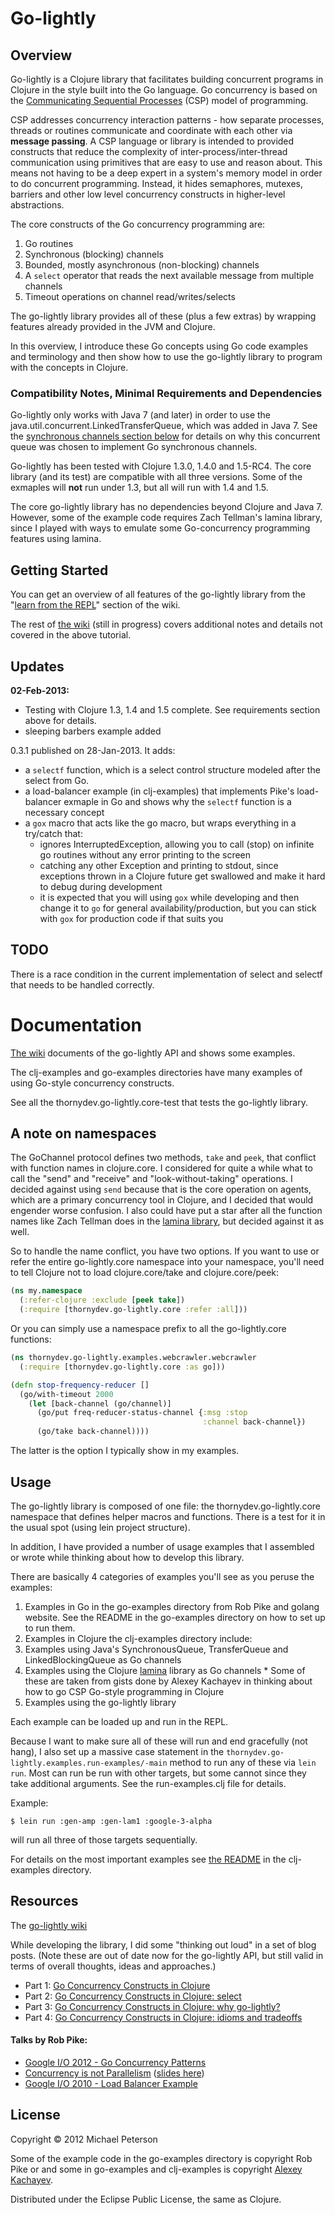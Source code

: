 # Go-lightly

## Overview

Go-lightly is a Clojure library that facilitates building concurrent programs in Clojure in the style built into the Go language.  Go concurrency is based on the [Communicating Sequential Processes](http://en.wikipedia.org/wiki/Communicating_sequential_processes) (CSP) model of programming.  

CSP addresses concurrency interaction patterns - how separate processes, threads or routines communicate and coordinate with each other via **message passing**. A CSP language or library is intended to provided constructs that reduce the complexity of inter-process/inter-thread communication using primitives that are easy to use and reason about. This means not having to be a deep expert in a system's memory model in order to do concurrent programming. Instead, it hides semaphores, mutexes, barriers and other low level concurrency constructs in higher-level abstractions.

The core constructs of the Go concurrency programming are:

1. Go routines
2. Synchronous (blocking) channels
3. Bounded, mostly asynchronous (non-blocking) channels
4. A `select` operator that reads the next available message from multiple channels
5. Timeout operations on channel read/writes/selects

The go-lightly library provides all of these (plus a few extras) by wrapping features already provided in the JVM and Clojure.

In this overview, I introduce these Go concepts using Go code examples and terminology and then show how to use the go-lightly library to program with the concepts in Clojure.


### Compatibility Notes, Minimal Requirements and Dependencies

Go-lightly only works with Java 7 (and later) in order to use the java.util.concurrent.LinkedTransferQueue, which was added in Java 7.  See the [synchronous channels section below](#syncchan) for details on why this concurrent queue was chosen to implement Go synchronous channels.

Go-lightly has been tested with Clojure 1.3.0, 1.4.0 and 1.5-RC4.  The core library (and its test) are compatible with all three versions.  Some of the exmaples will **not** run under 1.3, but all will run with 1.4 and 1.5.

The core go-lightly library has no dependencies beyond Clojure and Java 7.  However, some of the example code requires Zach Tellman's lamina library, since I played with ways to emulate some Go-concurrency programming features using lamina.


## Getting Started

You can get an overview of all features of the go-lightly library from the "[learn from the REPL](https://github.com/midpeter444/go-lightly/wiki/Tutorial:-Learn-go%E2%88%92lightly-at-the-REPL)" section of the wiki.

The rest of [the wiki](https://github.com/midpeter444/go-lightly/wiki) (still in progress) covers additional notes and details not covered in the above tutorial.


## Updates

**02-Feb-2013:**
* Testing with Clojure 1.3, 1.4 and 1.5 complete.  See requirements section above for details.
* sleeping barbers example added

0.3.1 published on 28-Jan-2013.  It adds:

* a `selectf` function, which is a select control structure modeled after the select from Go.
* a load-balancer example (in clj-examples) that implements Pike's load-balancer exmaple in Go and shows why the `selectf` function is a necessary concept
* a `gox` macro that acts like the go macro, but wraps everything in a try/catch that:
  * ignores InterruptedException, allowing you to call (stop) on infinite go routines without any error printing to the screen
  * catching any other Exception and printing to stdout, since exceptions thrown in a Clojure future get swallowed and make it hard to debug during development
  * it is expected that you will using `gox` while developing and then change it to `go` for general availability/production, but you can stick with `gox` for production code if that suits you


## TODO

There is a race condition in the current implementation of select and selectf that needs to be handled correctly.


# Documentation

[The wiki](https://github.com/midpeter444/go-lightly/wiki) documents of the go-lightly API and shows some examples.

The clj-examples and go-examples directories have many examples of using Go-style concurrency constructs.

See all the thornydev.go-lightly.core-test that tests the go-lightly library.

## A note on namespaces

The GoChannel protocol defines two methods, `take` and `peek`, that conflict with function names in clojure.core.  I considered for quite a while what to call the "send" and "receive" and "look-without-taking" operations.  I decided against using `send` because that is the core operation on agents, which are a primary concurrency tool in Clojure, and I decided that would engender worse confusion.  I also could have put a star after all the function names like Zach Tellman does in the [lamina library](https://github.com/ztellman/lamina), but decided against it as well.

So to handle the name conflict, you have two options.  If you want to use or refer the entire go-lightly.core namespace into your namespace, you'll need to tell Clojure not to load clojure.core/take and clojure.core/peek:

```clj
(ns my.namespace
  (:refer-clojure :exclude [peek take])
  (:require [thornydev.go-lightly.core :refer :all]))
```      
      
Or you can simply use a namespace prefix to all the go-lightly.core functions:

```clj
(ns thornydev.go-lightly.examples.webcrawler.webcrawler
  (:require [thornydev.go-lightly.core :as go]))

(defn stop-frequency-reducer []
  (go/with-timeout 2000
    (let [back-channel (go/channel)]
      (go/put freq-reducer-status-channel {:msg :stop
                                           :channel back-channel})
      (go/take back-channel))))
```

The latter is the option I typically show in my examples.


## Usage

The go-lightly library is composed of one file: the thornydev.go-lightly.core namespace that defines helper macros and functions.  There is a test for it in the usual spot (using lein project structure).

In addition, I have provided a number of usage examples that I assembled or wrote while thinking about how to develop this library.

There are basically 4 categories of examples you'll see as you peruse the examples:

1. Examples in Go in the go-examples directory from Rob Pike and golang website.  See the README in the go-examples directory on how to set up to run them.
2. Examples in Clojure the clj-examples directory include:
  1. Examples using Java's SynchronousQueue, TransferQueue and LinkedBlockingQueue as Go channels
  2. Examples using the Clojure [lamina](https://github.com/ztellman/lamina) library as Go channels
    * Some of these are taken from gists done by Alexey Kachayev in thinking about how to go CSP Go-style programming in Clojure
  3. Examples using the go-lightly library

Each example can be loaded up and run in the REPL.

Because I want to make sure all of these will run and end gracefully (not hang), I also set up a massive case statement in the `thornydev.go-lightly.examples.run-examples/-main` method to run any of these via `lein run`.  Most can run be run with other targets, but some cannot since they take additional arguments.  See the run-examples.clj file for details.

Example:

    $ lein run :gen-amp :gen-lam1 :google-3-alpha

will run all three of those targets sequentially.

For details on the most important examples see [the README](https://github.com/midpeter444/go-lightly/tree/master/clj-examples) in the clj-examples directory.


## Resources

The [go-lightly wiki](https://github.com/midpeter444/go-lightly/wiki)

While developing the library, I did some "thinking out loud" in a set of blog posts.  (Note these are out of date now for the go-lightly API, but still valid in terms of overall thoughts, ideas and approaches.)

* Part 1: [Go Concurrency Constructs in Clojure](http://thornydev.blogspot.com/2013/01/go-concurrency-constructs-in-clojure.html)
* Part 2: [Go Concurrency Constructs in Clojure: select](http://thornydev.blogspot.com/2013/01/go-concurrency-constructs-in-clojure2.html)
* Part 3: [Go Concurrency Constructs in Clojure: why go-lightly?](http://thornydev.blogspot.com/2013/01/go-concurrency-constructs-in-clojure3.html)
* Part 4: [Go Concurrency Constructs in Clojure: idioms and tradeoffs](http://thornydev.blogspot.com/2013/01/go-concurrency-constructs-in-clojure4.html)

#### Talks by Rob Pike:
* [Google I/O 2012 - Go Concurrency Patterns](http://www.youtube.com/watch?v=f6kdp27TYZs&feature=youtu.be)
* [Concurrency is not Parallelism](http://vimeo.com/49718712) ([slides here](https://rspace.googlecode.com/hg/slide/concur.html#landing-slide))
* [Google I/O 2010 - Load Balancer Example](https://www.youtube.com/watch?v=jgVhBThJdXc)


## License

Copyright © 2012 Michael Peterson

Some of the example code in the go-examples directory is copyright Rob Pike or and some in go-examples and clj-examples is copyright [Alexey Kachayev](https://github.com/kachayev).

Distributed under the Eclipse Public License, the same as Clojure.
